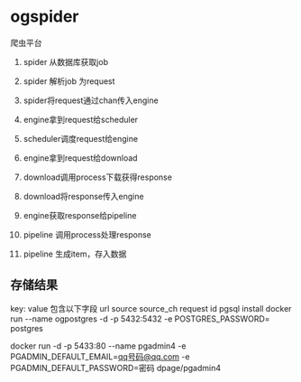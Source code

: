 # ogspider
爬虫平台

1. spider 从数据库获取job
2. spider 解析job 为request
3. spider将request通过chan传入engine


4. engine拿到request给scheduler   
5. scheduler调度request给engine
6. engine拿到request给download
7. download调用process下载获得response
8. download将response传入engine
9.  engine获取response给pipeline
10. pipeline 调用process处理response
11. pipeline 生成item，存入数据


## 存储结果
key: value 
包含以下字段
url 
source 
source_ch
request id
pgsql install
 docker run --name ogpostgres -d -p 5432:5432 -e POSTGRES_PASSWORD= postgres


docker run -d -p 5433:80 --name pgadmin4 -e PGADMIN_DEFAULT_EMAIL=qq号码@qq.com -e PGADMIN_DEFAULT_PASSWORD=密码 dpage/pgadmin4
